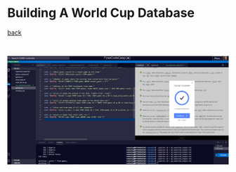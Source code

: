 # Building A World Cup Database


[back](https://github.com/hurricanemark/relational_database#world-cup-database)

<br>

![snapshot](../Snapthots/WorldCupDatabase.PNG)